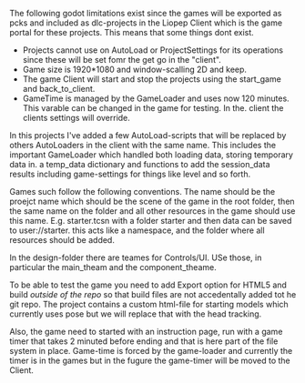 

The following godot limitations exist since the games will be exported as pcks and included as dlc-projects in the Liopep Client which is the game portal for these projects. This means that some things dont exist. 

* Projects cannot use on AutoLoad or ProjectSettings for its operations since these will be set fomr the get go in the "client". 
* Game size is 1920*1080 and window-scalling 2D and keep. 
* The game Client will start and stop the projects using the start_game and back_to_client. 
* GameTime is managed by the GameLoader and uses now 120 minutes. This varable can be changed in the game for testing. In the. client the clients settings will override. 

In this projects I've added a few AutoLoad-scripts that will be replaced by others AutoLoaders in the client with the same name. This includes the important GameLoader which handled both loading data, storing temporary data in. a temp_data dictionary and functions to add the session_data results including game-settings for things like level and so forth. 

Games such follow the following conventions. The name should be the proejct name which should be the scene of the game in the root folder, then the same name on the folder and all other resources in the game should use this name. E.g. starter.tcsn with a folder starter and then data can be saved to user://starter. this acts like a namespace, and the folder where all resources should be added. 

In the design-folder there are teames for Controls/UI. USe those, in particular the main_theam and the component_theame. 

To be able to test the game you need to add Export option for HTML5 and build *outside of the repo* so that build files are not accedentally added tot he git repo. The project contains a custom html-file for starting models which currently uses pose but we will replace that with the head tracking. 

Also, the game need to started with an instruction page, run with a game timer that takes 2 minuted before ending and that is here part of the file system in place. Game-time is forced by the game-loader and currently the timer is in the games but in the fugure the game-timer will be moved to the Client.  

